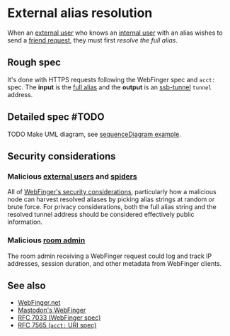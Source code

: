 # External alias resolution

When an [external user](../Stakeholders/External%20user.md) who knows an [internal user](../Stakeholders/Internal%20user.md) with an alias wishes to send a [friend request](../Friend%20requests/Readme.md), they must first *resolve the full alias*.

## Rough spec

It's done with HTTPS requests following the WebFinger spec and `acct:` spec. The **input** is the [full alias](Full%20alias%20string.md) and the **output** is an [ssb-tunnel](https://github.com/ssbc/ssb-tunnel) `tunnel` address.

## Detailed spec #TODO

TODO Make UML diagram, see [sequenceDiagram example](../Misc/sequenceDiagram%20example.md).

## Security considerations

### Malicious [external users](../Stakeholders/External%20user.md) and [spiders](https://en.wikipedia.org/wiki/Web_crawler)

All of [WebFinger's security considerations](https://tools.ietf.org/html/rfc7033#section-9), particularly how a malicious node can harvest resolved aliases by picking alias strings at random or brute force. For privacy considerations, both the full alias string and the resolved tunnel address should be considered effectively public information.

### Malicious [room admin](../Stakeholders/Room%20admin.md)

The room admin receiving a WebFinger request could log and track IP addresses, session duration, and other metadata from WebFinger clients.


## See also

- [WebFinger.net](https://webfinger.net/)
- [Mastodon's WebFinger](https://docs.joinmastodon.org/spec/webfinger/)
- [RFC 7033 (WebFinger spec)](https://tools.ietf.org/html/rfc7033)
- [RFC 7565 (`acct:` URI spec)](https://tools.ietf.org/html/rfc7565)